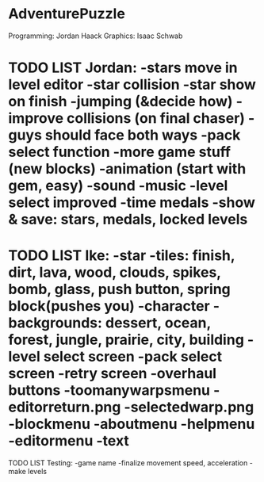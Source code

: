 AdventurePuzzle
===============
Programming: Jordan Haack
Graphics: Isaac Schwab

TODO LIST Jordan:
-stars move in level editor
-star collision
-star show on finish
-jumping (&decide how)
-improve collisions (on final chaser)
-guys should face both ways
-pack select function
-more game stuff (new blocks)
-animation (start with gem, easy)
-sound
-music
-level select improved
-time medals
-show & save: stars, medals, locked levels
=======

TODO LIST Ike:
-star
-tiles: finish, dirt, lava, wood, clouds, spikes, bomb, glass, push button, spring block(pushes you)
-character
-backgrounds: dessert, ocean, forest, jungle, prairie, city, building
-level select screen
-pack select screen
-retry screen
-overhaul buttons
-toomanywarpsmenu
-editorreturn.png
-selectedwarp.png
-blockmenu
-aboutmenu
-helpmenu
-editormenu
-text
=======

TODO LIST Testing:
-game name
-finalize movement speed, acceleration
-make levels